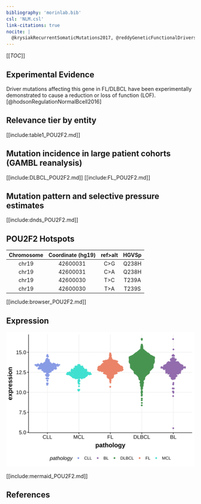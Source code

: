 ```yaml
---
bibliography: 'morinlab.bib'
csl: 'NLM.csl'
link-citations: true
nocite: |
  @krysiakRecurrentSomaticMutations2017, @reddyGeneticFunctionalDrivers2017, @lohrDiscoveryPrioritizationSomatic2012, @zhangGeneticHeterogeneityDiffuse2013, 
---
```

[[_TOC_]]


## Experimental Evidence

Driver mutations affecting this gene in FL/DLBCL have been experimentally demonstrated to cause a reduction or loss of function (LOF).[@hodsonRegulationNormalBcell2016]

## Relevance tier by entity

[[include:table1_POU2F2.md]]

## Mutation incidence in large patient cohorts (GAMBL reanalysis)

[[include:DLBCL_POU2F2.md]]
[[include:FL_POU2F2.md]]

## Mutation pattern and selective pressure estimates

[[include:dnds_POU2F2.md]]

## POU2F2 Hotspots

| Chromosome |Coordinate (hg19) | ref>alt | HGVSp | 
 | :---:| :---: | :--: | :---: |
| chr19 | 42600031 | C>G | Q238H |
| chr19 | 42600031 | C>A | Q238H |
| chr19 | 42600030 | T>C | T239A |
| chr19 | 42600030 | T>A | T239S |

[[include:browser_POU2F2.md]]

## Expression
![](images/gene_expression/POU2F2_by_pathology.svg)
<!-- ORIGIN: zhangGeneticHeterogeneityDiffuse2013 -->
<!-- DLBCL: zhangGeneticHeterogeneityDiffuse2013 -->
<!-- FL: krysiakRecurrentSomaticMutations2017b -->

[[include:mermaid_POU2F2.md]]

## References

